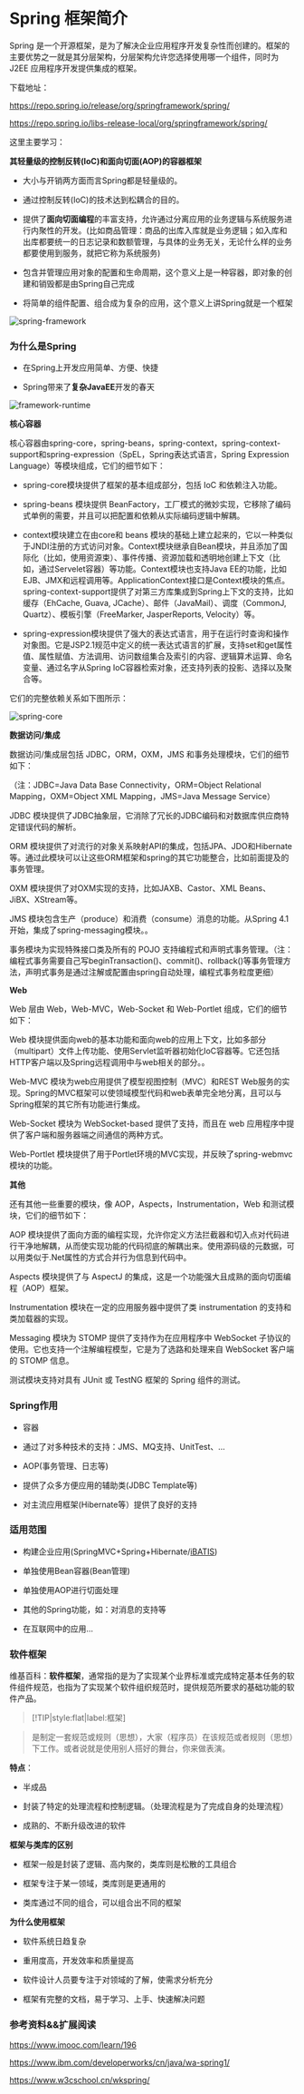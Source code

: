 # Spring 框架简介

Spring 是一个开源框架，是为了解决企业应用程序开发复杂性而创建的。框架的主要优势之一就是其分层架构，分层架构允许您选择使用哪一个组件，同时为 J2EE 应用程序开发提供集成的框架。

下载地址：

https://repo.spring.io/release/org/springframework/spring/

https://repo.spring.io/libs-release-local/org/springframework/spring/

这里主要学习：

**其轻量级的控制反转(IoC)和面向切面(AOP)的容器框架**

* 大小与开销两方面而言Spring都是轻量级的。

* 通过控制反转(IoC)的技术达到松耦合的目的。

* 提供了**面向切面编程**的丰富支持，允许通过分离应用的业务逻辑与系统服务进行内聚性的开发。(比如商品管理：商品的出库入库就是业务逻辑；如入库和出库都要统一的日志记录和数额管理，与具体的业务无关，无论什么样的业务都要使用到服务，就把它称为系统服务)

* 包含并管理应用对象的配置和生命周期，这个意义上是一种容器，即对象的创建和销毁都是由Spring自己完成

* 将简单的组件配置、组合成为复杂的应用，这个意义上讲Spring就是一个框架

![spring-framework](img/spring-framework.gif)

### 为什么是Spring

* 在Spring上开发应用简单、方便、快捷

* Spring带来了**复杂JavaEE**开发的春天

![framework-runtime](img/framework-runtime.png)

**核心容器**

核心容器由spring-core，spring-beans，spring-context，spring-context-support和spring-expression（SpEL，Spring表达式语言，Spring Expression Language）等模块组成，它们的细节如下：

* spring-core模块提供了框架的基本组成部分，包括 IoC 和依赖注入功能。

* spring-beans 模块提供 BeanFactory，工厂模式的微妙实现，它移除了编码式单例的需要，并且可以把配置和依赖从实际编码逻辑中解耦。

* context模块建立在由core和 beans 模块的基础上建立起来的，它以一种类似于JNDI注册的方式访问对象。Context模块继承自Bean模块，并且添加了国际化（比如，使用资源束）、事件传播、资源加载和透明地创建上下文（比如，通过Servelet容器）等功能。Context模块也支持Java EE的功能，比如EJB、JMX和远程调用等。ApplicationContext接口是Context模块的焦点。spring-context-support提供了对第三方库集成到Spring上下文的支持，比如缓存（EhCache, Guava, JCache）、邮件（JavaMail）、调度（CommonJ, Quartz）、模板引擎（FreeMarker, JasperReports, Velocity）等。

* spring-expression模块提供了强大的表达式语言，用于在运行时查询和操作对象图。它是JSP2.1规范中定义的统一表达式语言的扩展，支持set和get属性值、属性赋值、方法调用、访问数组集合及索引的内容、逻辑算术运算、命名变量、通过名字从Spring IoC容器检索对象，还支持列表的投影、选择以及聚合等。

它们的完整依赖关系如下图所示：

![spring-core](img/spring-core.png)

**数据访问/集成**

数据访问/集成层包括 JDBC，ORM，OXM，JMS 和事务处理模块，它们的细节如下：

（注：JDBC=Java Data Base Connectivity，ORM=Object Relational Mapping，OXM=Object XML Mapping，JMS=Java Message Service）

JDBC 模块提供了JDBC抽象层，它消除了冗长的JDBC编码和对数据库供应商特定错误代码的解析。

ORM 模块提供了对流行的对象关系映射API的集成，包括JPA、JDO和Hibernate等。通过此模块可以让这些ORM框架和spring的其它功能整合，比如前面提及的事务管理。

OXM 模块提供了对OXM实现的支持，比如JAXB、Castor、XML Beans、JiBX、XStream等。

JMS 模块包含生产（produce）和消费（consume）消息的功能。从Spring 4.1开始，集成了spring-messaging模块。。

事务模块为实现特殊接口类及所有的 POJO 支持编程式和声明式事务管理。（注：编程式事务需要自己写beginTransaction()、commit()、rollback()等事务管理方法，声明式事务是通过注解或配置由spring自动处理，编程式事务粒度更细）

**Web**

Web 层由 Web，Web-MVC，Web-Socket 和 Web-Portlet 组成，它们的细节如下：

Web 模块提供面向web的基本功能和面向web的应用上下文，比如多部分（multipart）文件上传功能、使用Servlet监听器初始化IoC容器等。它还包括HTTP客户端以及Spring远程调用中与web相关的部分。。

Web-MVC 模块为web应用提供了模型视图控制（MVC）和REST Web服务的实现。Spring的MVC框架可以使领域模型代码和web表单完全地分离，且可以与Spring框架的其它所有功能进行集成。

Web-Socket 模块为 WebSocket-based 提供了支持，而且在 web 应用程序中提供了客户端和服务器端之间通信的两种方式。

Web-Portlet 模块提供了用于Portlet环境的MVC实现，并反映了spring-webmvc模块的功能。

**其他**

还有其他一些重要的模块，像 AOP，Aspects，Instrumentation，Web 和测试模块，它们的细节如下：

AOP 模块提供了面向方面的编程实现，允许你定义方法拦截器和切入点对代码进行干净地解耦，从而使实现功能的代码彻底的解耦出来。使用源码级的元数据，可以用类似于.Net属性的方式合并行为信息到代码中。

Aspects 模块提供了与 AspectJ 的集成，这是一个功能强大且成熟的面向切面编程（AOP）框架。

Instrumentation 模块在一定的应用服务器中提供了类 instrumentation 的支持和类加载器的实现。

Messaging 模块为 STOMP 提供了支持作为在应用程序中 WebSocket 子协议的使用。它也支持一个注解编程模型，它是为了选路和处理来自 WebSocket 客户端的 STOMP 信息。

测试模块支持对具有 JUnit 或 TestNG 框架的 Spring 组件的测试。

### Spring作用

* 容器

* 通过了对多种技术的支持：JMS、MQ支持、UnitTest、...

* AOP(事务管理、日志等)

* 提供了众多方便应用的辅助类(JDBC Template等)

* 对主流应用框架(Hibernate等）提供了良好的支持

### 适用范围

* 构建企业应用(SpringMVC+Spring+Hibernate/[iBATIS](https://baike.baidu.com/item/ibatis/10787592))

* 单独使用Bean容器(Bean管理)

* 单独使用AOP进行切面处理

* 其他的Spring功能，如：对消息的支持等

* 在互联网中的应用...

### 软件框架

维基百科：**软件框架**，通常指的是为了实现某个业界标准或完成特定基本任务的软件组件规范，也指为了实现某个软件组织规范时，提供规范所要求的基础功能的软件产品。

> [!TIP|style:flat|label:框架]

> 是制定一套规范或规则（思想），大家（程序员）在该规范或者规则（思想）下工作。或者说就是使用别人搭好的舞台，你来做表演。

**特点**：

* 半成品

* 封装了特定的处理流程和控制逻辑。（处理流程是为了完成自身的处理流程）

* 成熟的、不断升级改进的软件

**框架与类库的区别**

* 框架一般是封装了逻辑、高内聚的，类库则是松散的工具组合

* 框架专注于某一领域，类库则是更通用的

* 类库通过不同的组合，可以组合出不同的框架

**为什么使用框架**

* 软件系统日趋复杂

* 重用度高，开发效率和质量提高

* 软件设计人员要专注于对领域的了解，使需求分析充分

* 框架有完整的文档，易于学习、上手、快速解决问题

### 参考资料&&扩展阅读

https://www.imooc.com/learn/196

https://www.ibm.com/developerworks/cn/java/wa-spring1/

https://www.w3cschool.cn/wkspring/